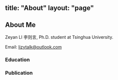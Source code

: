 title: "About"
layout: "page"
---

## About Me

Zeyan LI 李则言, Ph.D. student at Tsinghua University.

Email: [lizytalk@outlook.com](mailto://lizytalk@outlook.com)

### Education



### Publication

